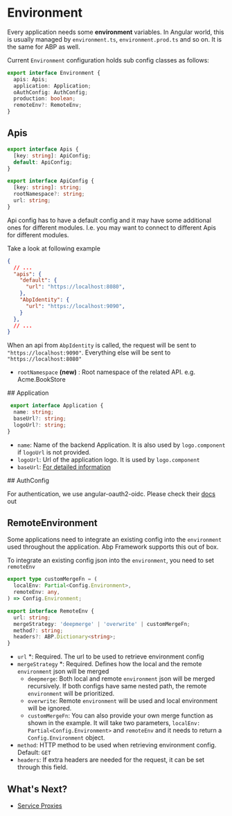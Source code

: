 # Environment

Every application needs some **environment** variables. In Angular world, this is usually managed by `environment.ts`, `environment.prod.ts` and so on. It is the same for ABP as well. 

Current `Environment` configuration holds sub config classes as follows:

```typescript
export interface Environment {
  apis: Apis;
  application: Application;
  oAuthConfig: AuthConfig;
  production: boolean;
  remoteEnv?: RemoteEnv;
}
```

## Apis

```typescript
export interface Apis {
  [key: string]: ApiConfig;
  default: ApiConfig;
}

export interface ApiConfig {
  [key: string]: string;
  rootNamespace?: string;
  url: string;
}
```

Api config has to have a default config and it may have some additional ones for different modules.
I.e. you may want to connect to different Apis for different modules. 

Take a look at following example

```json
{
  // ...
  "apis": {
    "default": {
      "url": "https://localhost:8080",
    },
    "AbpIdentity": {
      "url": "https://localhost:9090",
    }
  },
  // ...
}
```

When an api from `AbpIdentity` is called, the request will be sent to `"https://localhost:9090"`. 
Everything else will be sent to `"https://localhost:8080"`

* `rootNamespace` **(new)** : Root namespace of the related API. e.g. Acme.BookStore

## Application

```typescript
 export interface Application {
  name: string;
  baseUrl?: string;
  logoUrl?: string;
}
```

* `name`: Name of the backend Application. It is also used by `logo.component` if `logoUrl` is not provided.
* `logoUrl`: Url of the application logo. It is used by `logo.component`
* `baseUrl`: [For detailed information](./Multi-Tenancy.md#domain-tenant-resolver)


## AuthConfig

For authentication, we use angular-oauth2-oidc. Please check their [docs](https://github.com/manfredsteyer/angular-oauth2-oidc) out

## RemoteEnvironment

Some applications need to integrate an existing config into the `environment` used throughout the application. 
Abp Framework supports this out of box.

To integrate an existing config json into the `environment`, you need to set `remoteEnv`

```typescript
export type customMergeFn = (
  localEnv: Partial<Config.Environment>,
  remoteEnv: any,
) => Config.Environment;

export interface RemoteEnv {
  url: string;
  mergeStrategy: 'deepmerge' | 'overwrite' | customMergeFn;
  method?: string;
  headers?: ABP.Dictionary<string>;
}
```

* `url` *: Required. The url to be used to retrieve environment config
* `mergeStrategy` *: Required. Defines how the local and the remote `environment` json will be merged
  * `deepmerge`: Both local and remote `environment` json will be merged recursively. If both configs have same nested path, the remote `environment` will be prioritized. 
  * `overwrite`: Remote `environment` will be used and local environment will be ignored.
  * `customMergeFn`: You can also provide your own merge function as shown in the example. It will take two parameters, `localEnv: Partial<Config.Environment>` and `remoteEnv` and it needs to return a `Config.Environment` object.
* `method`: HTTP method to be used when retrieving environment config. Default: `GET`
* `headers`: If extra headers are needed for the request, it can be set through this field.


## What's Next?

* [Service Proxies](./Service-Proxies.md)


